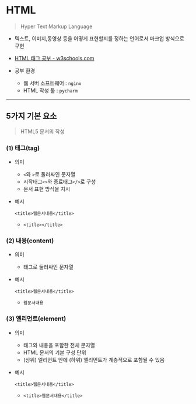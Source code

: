 # HTML

> Hyper Text Markup Language

* 텍스트, 이미지,동영상 등을 어떻게 표현할지를 정하는 언어로서 마크업 방식으로 구현
* [HTML 태그 공부 - w3schools.com](https://www.w3schools.com/)

* 공부 환경

  * 웹 서버 소프트웨어 : `nginx`
  * HTML 작성 툴 : `pycharm`

  

---



## 5가지 기본 요소

> HTML5 문서의 작성



### (1) 태그(tag)

* 의미

  * `<`와 `>`로 둘러싸인 문자열
  * 시작태그`<>`와 종료태그`</>`로 구성
  * 문서 표현 방식을 지시

* 예시

  `<title>웹문서내용</title>`

  * `<title></title>`



### (2) 내용(content)

* 의미

  * 태그로 둘러싸인 문자열

* 예시

  `<title>웹문서내용</title>`

  * `웹문서내용`

  

### (3) 엘리먼트(element)

* 의미

  * 태그와 내용을 포함한 전체 문자열
  * HTML 문서의 기본 구성 단위
  * (상위) 엘리먼트 안에 (하위) 엘리먼트가 계층적으로 포함될 수 있음

* 예시

  `<title>웹문서내용</title>`

  * `<title>웹문서내용</title>`

<title>`웹문서내용`< 

### (4) 속성(attribute)

* 의미

  * 엘리먼트의 상세한 표현(기능) 설정 사항을 지시
  * 시작 태그 안에 사용

* 예시

  `<title color="red"></title>`

  * `color`



### (5) 속성값(value)

* 의미
  * 속성값 `' '` 또는 `" "`로 감싸야 함
* 예시
  * `<title color="red"></title>`
    * `red`



---



## HTML5 문서 구조

```html
<!-- HTML 문서 -->

<!-- 선언문 -->
<!DOCTYPE HTML>

<!-- HTML요소 -->
<html>
	<!-- HEAD 요소 -->
	<head>
		<meta "charset=UTF-8">
		<title> HTML5 기본 구조 </title>
	</head>

	<!-- BODY요소 -->
	<body>
		<!-- 문서의 내용 -->
		<p align="center"> HTML5에 대하여 학습 </p>
	</body>
</html>
```



---



## 예시 코드

### nginx

##### (1) 기본 세팅

* 포트번호 : `8000`
* 웹 서버 시작 : `nginx.exe` 
* 웹 서버 끝 : `nginxstop.bat`
* 정상적으로 작동하는 지 확인 : `http://localhost/8000/`

##### (2) nginx를 이용한 생성한 `html 파일` 실행시키기

* 경로

  * [`nginx-1.18.0` 폴더] - [`html` 폴더]

* **nginx는 위의 경로의 `html 파일`을 실행시킴**

  * 경로 안에 새로운 폴더도 생성 가능

* 실행 방법

  * `C:\KHR\nginx-1.18.0\html\edu` 경로인 경우

    * `http://localhost:8000/edu/first.html`

    

### 태그

* 가로선

  ````html
  <hr>
  ````

* 글씨 크기

  ```html
  <h1></h1>
  <h2></h2>
  ...
  <h6></h6>
  ```

* 하이퍼링크

  ```html
  <a href="URL"> 클릭 </a>
  ```

* 이미지 출력

  ````html
  <img src="URL" width="100" height="100">
  ````

  * `width`와 `height`는 생략 가능

* 이미지에 이름 붙이기

  ````html
  <figure>
  	<figcaption> 이름 </figcaption>
  	<img src="URL" width="100" height="100">
  </figure>
  ````

  * `<figcaption>`태그가 `<img>`태그 위에 있으면 위에, 아래에 있으면 아래에 이름이 붙음.

* 순서 있는 리스트

  ```html
  <ol>    
  	<li> 고기 </li>
  	<li> 치킨 </li>
  </ol>
  ```

* 순서 없는 리스트

  ```html
  <ul>    
  	<li> 고기 </li>
  	<li> 치킨 </li>
  </ul>
  ```

* 테이블

  ````html
  <table border="">
  	<tr><th>번호</th><th>이름</th></tr>
      <tr><td>1번</td><td>김혜림</td></tr>
      <tr><td>2번</td><td>이세모</td></tr>
      <tr><td>3번</td><td>박네모</td></tr>
  </table>
  ````
  * `border` 속성 : 선 긋기
  * `tr`: 행단위  `th`: 제목행  `td`: 일반행

* 동영상 출력

  ```html
  <video width="720" height="400" controls>
  	<source src="동영상.mp4">
      <source src="동영상.ogg">
  </video>
  ```

  * 브라우저에 따라 확장자로 mp4를 인식할 수도, ogg를 인식할 수도 있으므로
    두개를 적어 놓으면 자동으로 인식하여 동영상을 보여줌. (참고: 크롬은 둘 다)

* `<>` 사용하기

  ```html
  &lt;jQuery도 조금 학습해요&gt;
  ```

  * HTML에서는 `<>`를 태그로 인식하려고 하기 때문에 없는 태그일 경우

    무시하고 화면에 렌더링 해주지 않음

    따라서 사용하고 싶은 경우, 특수문자 엔터티인 `&lt; &gt;`를 사용한다!

* 개행

  ```html
  <br>
  ```

* 단락 지정

  ```html
  <p>
  	1단락 입니다.
  </p>
  <!-- 여기서 개행 2번 됨 -->
  <p>
  	2단락 입니다.
  </p>
  ```

* 폼(form) - **텍스트 박스**

  * 기본

  ```html
  <form>
  	아이디 <input type="text" name="id" required>
  	패스퉈드 <input type="password" name="pwd" required>
  	<input type="submit" value="로그인"> <!-- 버튼 -->
  	<input type="reset" value="재작성">
  </form>
  ```

  * get 방식 - 입력값이 URL에 보임 (로그인에 사용하기에 적합하지 않음)

  ```html
  <form method="get" action="http://localhost:8000/edu/serverprogram">
          계정 <input type="text" name="account" required>
          패스워드 <input type="password" name="pwd" required>
          <input type="submit" value="로그인">
          <input type="reset" value="재작성">
  </form>
  ```

* 폼(form) - **check 박스**

  ```html
  <form method="get" action="http://localhost:8000/edu/serverprogram">
  	좋아하는 음식 (여러 개 선택) : <br>
      <input type="checkbox" name="food" value="f1">불고기<br>
      <input type="checkbox" name="food" value="f2">치킨<br>
      <input type="checkbox" name="food" value="f3" checked>피자<br>
      <input type="checkbox" name="food" value="f4">짜장면<br><br>
      <input type="submit" value="전송">
      <input type="reset" value="재작성">
  </form>
  ```

  * 여러 개 선택

* 폼(form) - **radio 박스**

  ```html
  <form method="get" action="http://localhost:8000/edu/serverprogram">
  	좋아하는 칼라 (한 개 선택) : <br>
      <input type="radio" name="color" value="노란색">노란색<br>
      <input type="radio" name="color" value="녹색">녹색<br>
      <input type="radio" name="color" value="주황색">주황색<br><br>
      <input type="submit" value="전송">
      <input type="reset" value="재작성">
  </form>
  ```

  * 한 개 선택

* 폼(form) - **드롭다운**

  * 업엔 다운 - `min/max`로 지정

  ```html
  <form method="get" action="http://localhost:8000/edu/serverprogram">
  	태어난 년도를 입력하세요 : <br>
      <input type="number" name="age" min="2000" max="2005"><br><br>
      <input type="submit" value="전송">
      <input type="reset" value="재작성">
  </form>
  ```

  * 리스트 다운 - 직접 지정

  ```html
  <form method="get" action="http://localhost:8000/edu/serverprogram">
  	태어난 년도를 선택하세요 : <br>
      <select name="year">
      	<option value="2000">2000</option>
          <option value="2001">2000</option>
          <option value="2002">2002</option>
          <option value="2003">2003</option>
          <option value="2004">2004</option>
      </select><br><br>
      <input type="submit" value="전송">
      <input type="reset" value="재작성">
  </form>
  ```

* 폼(form) - **긴 텍스트 상자**

  ```html
  <form method="get" action="http://localhost:8000/edu/serverprogram">
  	남기려는 글을 입력하세요 : <br>
      <textarea name="memo" rows="5" cols="50"></textarea><br>
      <input type="submit" value="전송">
      <input type="reset" value="재작성">
  </form>
  ```

* 폼(form) - **달력**

  ```html
  <form method="get" action="http://localhost:8000/edu/serverprogram">
  	생일을 선택하세요 : <br>
      <input type="datetime-local" name="birth"><br><br> <!-- 년월일시간 -->
      <input type="date" name="birth"><br><br> <-- 년월일 -->
      <input type="submit" value="전송">
      <input type="reset" value="재작성">
  </form>
  ```

  


